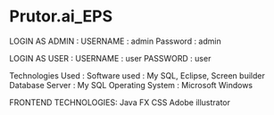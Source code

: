 # Prutor.ai_EPS

LOGIN AS ADMIN :
USERNAME : admin
Password : admin


LOGIN AS USER :
USERNAME : user
PASSWORD : user




Technologies Used : 
  Software used : My SQL, Eclipse, Screen builder
  Database Server : My SQL
  Operating System : Microsoft Windows


FRONTEND TECHNOLOGIES:
  Java FX
  CSS
  Adobe illustrator
  


